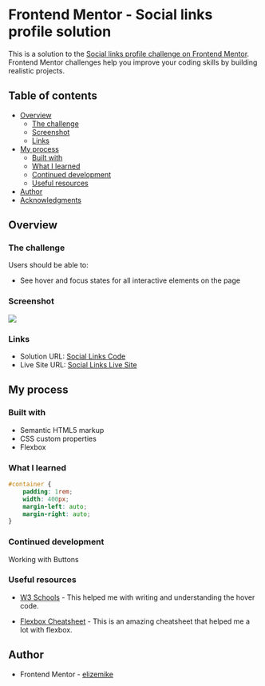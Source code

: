 # Frontend Mentor - Social links profile solution

This is a solution to the [Social links profile challenge on Frontend Mentor](https://www.frontendmentor.io/challenges/social-links-profile-UG32l9m6dQ). Frontend Mentor challenges help you improve your coding skills by building realistic projects. 

## Table of contents

- [Overview](#overview)
  - [The challenge](#the-challenge)
  - [Screenshot](#screenshot)
  - [Links](#links)
- [My process](#my-process)
  - [Built with](#built-with)
  - [What I learned](#what-i-learned)
  - [Continued development](#continued-development)
  - [Useful resources](#useful-resources)
- [Author](#author)
- [Acknowledgments](#acknowledgments)


## Overview

### The challenge

Users should be able to:

- See hover and focus states for all interactive elements on the page

### Screenshot

![](./screenshot.jpg)


### Links

- Solution URL: [Social Links Code](https://github.com/elizemike/social-links)
- Live Site URL: [Social Links Live Site ](https://elizemike.github.io/social-links/)

## My process

### Built with

- Semantic HTML5 markup
- CSS custom properties
- Flexbox



### What I learned

```css
#container {
    padding: 1rem;
    width: 400px;
    margin-left: auto;
    margin-right: auto;
}
```


### Continued development
 Working with Buttons 


### Useful resources
- [W3 Schools](https://www.w3schools.com/cssref/sel_hover.php) - This helped me with writing and understanding the hover code. 

- [Flexbox Cheatsheet](https://yoksel.github.io/flex-cheatsheet/) - This is an amazing cheatsheet that helped me a lot with flexbox.

## Author

- Frontend Mentor - [elizemike](https://www.frontendmentor.io/profile/elizemike)


